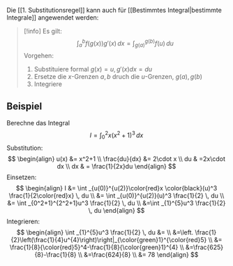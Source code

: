 Die [[1. Substitutionsregel]] kann auch für [[Bestimmtes Integral|bestimmte Integrale]] angewendet werden:
>[!info]
>Es gilt:
>$$
>\int _{a}^{b}f(g(x))g'(x) \, dx = \int _{g(a)}^{g(b)}f(u) \, du  
>$$
>Vorgehen:
>1. Substituiere formal $g(x)=u, g'(x)dx =du$
>2. Ersetze die $x$-Grenzen $a,b$ druch die $u$-Grenzen, $g(a),g(b)$
>3. Integriere


## Beispiel
Berechne das Integral
$$
I = \int _{0}^{2}x(x^2+1)^3 \, dx 
$$
Substitution:
$$
\begin{align}
u(x) &= x^2+1 \\
\frac{du}{dx} &= 2\cdot x \\
du  & =2x\cdot dx \\
dx  & = \frac{1}{2x}du
\end{align}
$$
Einsetzen:
$$
\begin{align}
I &= \int _{u(0)}^{u(2)}\color{red}x \color{black}(u)^3 \frac{1}{2\color{red}x} \, du  \\
&= \int _{u(0)}^{u(2)}(u)^3 \frac{1}{2} \, du \\
&= \int _{0^2+1}^{2^2+1}u^3 \frac{1}{2} \, du \\
&=\int _{1}^{5}u^3 \frac{1}{2} \, du
\end{align}
$$
Integrieren:
$$
\begin{align}
\int _{1}^{5}u^3 \frac{1}{2} \, du &= \\
&=\left. \frac{1}{2}\left(\frac{1}{4}u^{4}\right)\right|_{\color{green}1}^{\color{red}5} \\
&= \frac{1}{8}{\color{red}5}^4-\frac{1}{8}{\color{green}1}^{4} \\
&=\frac{625}{8}-\frac{1}{8} \\
&=\frac{624}{8} \\
&= 78
\end{align}
$$

